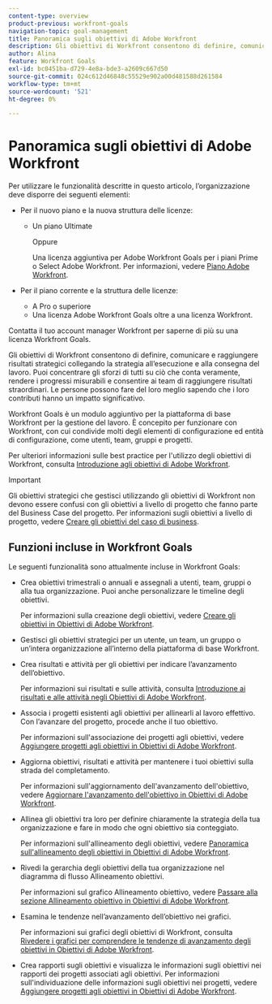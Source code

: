 ```yaml
---
content-type: overview
product-previous: workfront-goals
navigation-topic: goal-management
title: Panoramica sugli obiettivi di Adobe Workfront
description: Gli obiettivi di Workfront consentono di definire, comunicare e raggiungere risultati strategici collegando la strategia all’esecuzione e alla consegna del lavoro.
author: Alina
feature: Workfront Goals
exl-id: bc0451ba-d729-4e8a-bde3-a2609c667d50
source-git-commit: 024c612d46848c55529e902a00d481588d261584
workflow-type: tm+mt
source-wordcount: '521'
ht-degree: 0%

---
```


# Panoramica sugli obiettivi di Adobe Workfront

Per utilizzare le funzionalità descritte in questo articolo, l’organizzazione deve disporre dei seguenti elementi:

* Per il nuovo piano e la nuova struttura delle licenze:

   * Un piano Ultimate

     Oppure

     Una licenza aggiuntiva per Adobe Workfront Goals per i piani Prime o Select Adobe Workfront. Per informazioni, vedere [Piano Adobe Workfront](https://www.workfront.com/plans).

* Per il piano corrente e la struttura delle licenze:

   * A Pro o superiore
   * Una licenza Adobe Workfront Goals oltre a una licenza Workfront.

Contatta il tuo account manager Workfront per saperne di più su una licenza Workfront Goals.


Gli obiettivi di Workfront consentono di definire, comunicare e raggiungere risultati strategici collegando la strategia all’esecuzione e alla consegna del lavoro. Puoi concentrare gli sforzi di tutti su ciò che conta veramente, rendere i progressi misurabili e consentire ai team di raggiungere risultati straordinari. Le persone possono fare del loro meglio sapendo che i loro contributi hanno un impatto significativo.

Workfront Goals è un modulo aggiuntivo per la piattaforma di base Workfront per la gestione del lavoro. È concepito per funzionare con Workfront, con cui condivide molti degli elementi di configurazione ed entità di configurazione, come utenti, team, gruppi e progetti.

Per ulteriori informazioni sulle best practice per l&#39;utilizzo degli obiettivi di Workfront, consulta [Introduzione agli obiettivi di Adobe Workfront](../../workfront-goals/goal-management/getting-started-with-wf-goals.md).

>[!IMPORTANT]
>
>Gli obiettivi strategici che gestisci utilizzando gli obiettivi di Workfront non devono essere confusi con gli obiettivi a livello di progetto che fanno parte del Business Case del progetto. Per informazioni sugli obiettivi a livello di progetto, vedere [Creare gli obiettivi del caso di business](../../manage-work/projects/define-a-business-case/create-business-case-goals.md).

## Funzioni incluse in Workfront Goals

Le seguenti funzionalità sono attualmente incluse in Workfront Goals:

* Crea obiettivi trimestrali o annuali e assegnali a utenti, team, gruppi o alla tua organizzazione. Puoi anche personalizzare le timeline degli obiettivi.

  Per informazioni sulla creazione degli obiettivi, vedere [Creare gli obiettivi in Obiettivi di Adobe Workfront](../../workfront-goals/goal-management/create-goals.md).

* Gestisci gli obiettivi strategici per un utente, un team, un gruppo o un’intera organizzazione all’interno della piattaforma di base Workfront.
* Crea risultati e attività per gli obiettivi per indicare l’avanzamento dell’obiettivo.

  Per informazioni sui risultati e sulle attività, consulta [Introduzione ai risultati e alle attività negli Obiettivi di Adobe Workfront](../../workfront-goals/results-and-activities/get-started-with-results-and-activities.md).

* Associa i progetti esistenti agli obiettivi per allinearli al lavoro effettivo. Con l’avanzare del progetto, procede anche il tuo obiettivo.

  Per informazioni sull&#39;associazione dei progetti agli obiettivi, vedere [Aggiungere progetti agli obiettivi in Obiettivi di Adobe Workfront](../../workfront-goals/results-and-activities/connect-projects-to-goals-overview.md).

* Aggiorna obiettivi, risultati e attività per mantenere i tuoi obiettivi sulla strada del completamento.

  Per informazioni sull&#39;aggiornamento dell&#39;avanzamento dell&#39;obiettivo, vedere [Aggiornare l&#39;avanzamento dell&#39;obiettivo in Obiettivi di Adobe Workfront](../../workfront-goals/goal-review-and-workfront-goals-sections/check-in-goals.md).

* Allinea gli obiettivi tra loro per definire chiaramente la strategia della tua organizzazione e fare in modo che ogni obiettivo sia conteggiato.

  Per informazioni sull&#39;allineamento degli obiettivi, vedere [Panoramica sull&#39;allineamento degli obiettivi in Obiettivi di Adobe Workfront](../../workfront-goals/goal-alignment/goal-alignment-overview.md).

* Rivedi la gerarchia degli obiettivi della tua organizzazione nel diagramma di flusso Allineamento obiettivi.

  Per informazioni sul grafico Allineamento obiettivo, vedere [Passare alla sezione Allineamento obiettivo in Obiettivi di Adobe Workfront](../../workfront-goals/goal-alignment/navigate-goal-alignment-chart.md).

* Esamina le tendenze nell’avanzamento dell’obiettivo nei grafici.

  Per informazioni sui grafici degli obiettivi di Workfront, consulta [Rivedere i grafici per comprendere le tendenze di avanzamento degli obiettivi in Obiettivi di Adobe Workfront](../../workfront-goals/goal-review-and-workfront-goals-sections/review-goal-graphs.md).

* Crea rapporti sugli obiettivi e visualizza le informazioni sugli obiettivi nei rapporti dei progetti associati agli obiettivi. Per informazioni sull&#39;individuazione delle informazioni sugli obiettivi nei progetti, vedere [Aggiungere progetti agli obiettivi in Obiettivi di Adobe Workfront](../../workfront-goals/results-and-activities/connect-projects-to-goals-overview.md).


